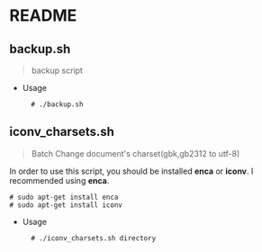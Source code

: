# README

## backup.sh

> backup script

- Usage

		# ./backup.sh


## iconv_charsets.sh

> Batch Change document's charset(gbk,gb2312 to utf-8)

In order to use this script, you should be installed **enca** or **iconv**. I recommended using **enca**.

	# sudo apt-get install enca
	# sudo apt-get install iconv

- Usage

		# ./iconv_charsets.sh directory